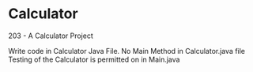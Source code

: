 # Calculator
203 - A Calculator Project

Write code in Calculator Java File. No Main Method in Calculator.java file
Testing of the Calculator is permitted on in Main.java